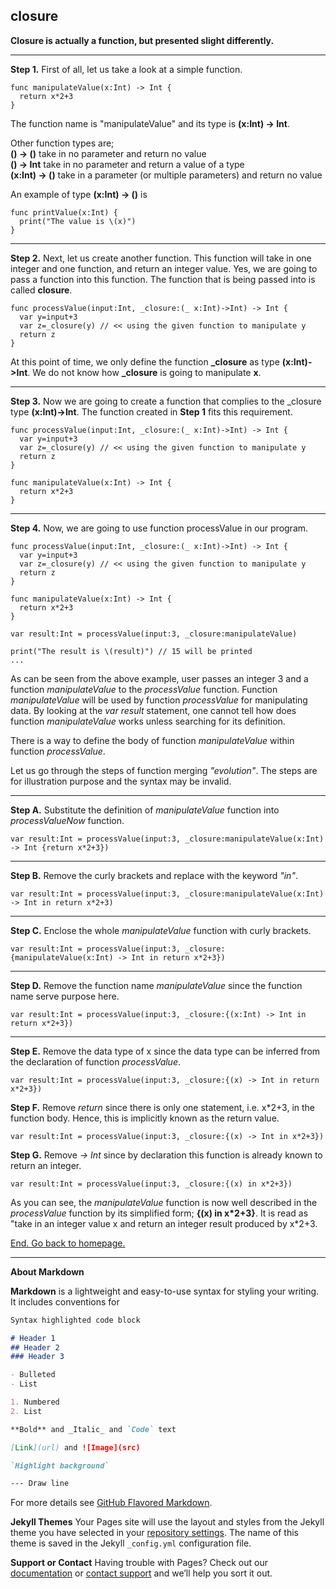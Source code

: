 ## closure
**Closure is actually a function, but presented slight differently.**

---
**Step 1.** First of all, let us take a look at a simple function.
```
func manipulateValue(x:Int) -> Int {
  return x*2+3
}
```
The function name is "manipulateValue" and its type is **(x:Int) -> Int**.  

Other function types are;  
**() -> ()**      take in no parameter and return no value  
**() -> Int**     take in no parameter and return a value of a type  
**(x:Int) -> ()** take in a parameter (or multiple parameters) and return no value  

An example of type **(x:Int) -> ()** is
```
func printValue(x:Int) {
  print("The value is \(x)")
}
```
---
**Step 2.** Next, let us create another function. This function will take in one integer and one function, and return an integer value. Yes, we are going to pass a function into this function. The function that is being passed into is called **closure**.
```
func processValue(input:Int, _closure:(_ x:Int)->Int) -> Int {
  var y=input+3
  var z=_closure(y) // << using the given function to manipulate y
  return z
}
```
At this point of time, we only define the function **_closure** as type **(x:Int)->Int**. We do not know how **_closure** is going to manipulate **x**.
  
---
**Step 3.** Now we are going to create a function that complies to the _closure type **(x:Int)->Int**. The function created in **Step 1** fits this requirement.
```
func processValue(input:Int, _closure:(_ x:Int)->Int) -> Int {
  var y=input+3
  var z=_closure(y) // << using the given function to manipulate y
  return z
}

func manipulateValue(x:Int) -> Int {
  return x*2+3
}
```

---
**Step 4.** Now, we are going to use function processValue in our program.
```
func processValue(input:Int, _closure:(_ x:Int)->Int) -> Int {
  var y=input+3
  var z=_closure(y) // << using the given function to manipulate y
  return z
}

func manipulateValue(x:Int) -> Int {
  return x*2+3
}

var result:Int = processValue(input:3, _closure:manipulateValue)

print("The result is \(result)") // 15 will be printed
...
```
As can be seen from the above example, user passes an integer 3 and a function *manipulateValue* to the *processValue* function. Function *manipulateValue* will be used by function *processValue* for manipulating data. By looking at the *var result* statement, one cannot tell how does function *manipulateValue* works unless searching for its definition.  

There is a way to define the body of function *manipulateValue* within function *processValue*.  

Let us go through the steps of function merging *"evolution"*. The steps are for illustration purpose and the syntax may be invalid.  

---
**Step A.** Substitute the definition of *manipulateValue* function into *processValueNow* function.
```
var result:Int = processValue(input:3, _closure:manipulateValue(x:Int) -> Int {return x*2+3})
```

---
**Step B.** Remove the curly brackets and replace with the keyword *"in"*.
```
var result:Int = processValue(input:3, _closure:manipulateValue(x:Int) -> Int in return x*2+3)
```

---
**Step C.** Enclose the whole *manipulateValue* function with curly brackets.
```
var result:Int = processValue(input:3, _closure:{manipulateValue(x:Int) -> Int in return x*2+3})
```

---
**Step D.** Remove the function name *manipulateValue* since the function name serve purpose here.
```
var result:Int = processValue(input:3, _closure:{(x:Int) -> Int in return x*2+3})
```

---
**Step E.** Remove the data type of x since the data type can be inferred from the declaration of function *processValue*.
```
var result:Int = processValue(input:3, _closure:{(x) -> Int in return x*2+3})
```

**Step F.** Remove *return* since there is only one statement, i.e. x\*2+3, in the function body. Hence, this is implicitly known as the return value.
```
var result:Int = processValue(input:3, _closure:{(x) -> Int in x*2+3})
```

**Step G.** Remove *-> Int* since by declaration this function is already known to return an integer.
```
var result:Int = processValue(input:3, _closure:{(x) in x*2+3})
```
As you can see, the *manipulateValue* function is now well described in the *processValue* function by its simplified form;
**{(x) in x\*2+3}**. It is read as "take in an integer value x and return an integer result produced by x\*2+3.










  
  
[End. Go back to homepage.](https://siewmeng.github.io/swift/)

-------------------------------------------------------------------------

**About Markdown**

**Markdown** is a lightweight and easy-to-use syntax for styling your writing. It includes conventions for

```markdown
Syntax highlighted code block

# Header 1
## Header 2
### Header 3

- Bulleted
- List

1. Numbered
2. List

**Bold** and _Italic_ and `Code` text

[Link](url) and ![Image](src)

`Highlight background`

--- Draw line

```
For more details see [GitHub Flavored Markdown](https://guides.github.com/features/mastering-markdown/).

**Jekyll Themes**
Your Pages site will use the layout and styles from the Jekyll theme you have selected in your [repository settings](https://github.com/siewmeng/sm/settings). The name of this theme is saved in the Jekyll `_config.yml` configuration file.

**Support or Contact**
Having trouble with Pages? Check out our [documentation](https://help.github.com/categories/github-pages-basics/) or [contact support](https://github.com/contact) and we’ll help you sort it out.
